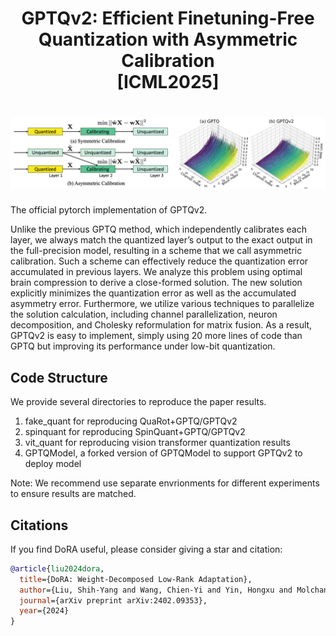 <h1 align="center">
    <p> GPTQv2: Efficient Finetuning-Free Quantization with Asymmetric Calibration <br> [ICML2025]</p>
</h1>

<h1 align="center"> 
    <img src="./img/readme_intro.png" width="1000">
</h1>

The official pytorch implementation of GPTQv2. 

Unlike the previous GPTQ method, which independently calibrates each layer, we always match the quantized layer’s
output to the exact output in the full-precision model, resulting in a scheme that we call asymmetric calibration. Such a scheme can effectively reduce the quantization error accumulated in previous layers. We analyze this problem using optimal brain compression to derive a close-formed solution. The new solution explicitly minimizes the quantization error as well as the accumulated asymmetry error. Furthermore, we utilize various techniques to parallelize the solution calculation, including channel parallelization, neuron decomposition, and Cholesky reformulation for matrix fusion. As a result, GPTQv2 is easy to
implement, simply using 20 more lines of code than GPTQ but improving its performance under low-bit quantization.


## Code Structure

We provide several directories to reproduce the paper results. 

1. fake_quant for reproducing QuaRot+GPTQ/GPTQv2 
2. spinquant for reproducing SpinQuant+GPTQ/GPTQv2
3. vit_quant for reproducing vision transformer quantization results
4. GPTQModel, a forked version of GPTQModel to support GPTQv2 to deploy model

Note: We recommend use separate envrionments for different experiments to ensure results are matched. 

## Citations

If you find DoRA useful, please consider giving a star and citation:
```bibtex
@article{liu2024dora,
  title={DoRA: Weight-Decomposed Low-Rank Adaptation},
  author={Liu, Shih-Yang and Wang, Chien-Yi and Yin, Hongxu and Molchanov, Pavlo and Wang, Yu-Chiang Frank and Cheng, Kwang-Ting and Chen, Min-Hung},
  journal={arXiv preprint arXiv:2402.09353},
  year={2024}
}
```